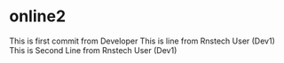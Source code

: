 # online2
This is first commit from Developer
This is line from Rnstech User (Dev1)
This is Second Line from Rnstech User (Dev1)
